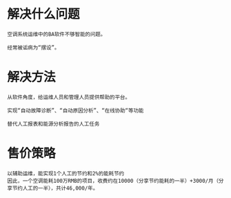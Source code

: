 # 解决什么问题

```
空调系统运维中的BA软件不够智能的问题。

经常被诟病为“摆设”。
```

# 解决方法

```
从软件角度，给运维人员和管理人员提供帮助的平台。

实现“自动故障诊断”、“自动原因分析”、“在线协助“等功能

替代人工报表和能源分析报告的人工任务
```

# 售价策略

```
以辅助运维，能实现1个人工的节约和2%的能耗节约
因此，一个空调能耗100万RMB的项目，收费约在10000（分享节约能耗的一半）+3000/月（分享节约人工的一半），共计46,000/年。
```



